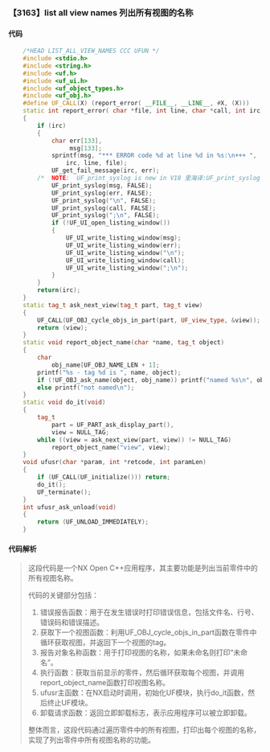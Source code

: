 ### 【3163】list all view names 列出所有视图的名称

#### 代码

```cpp
    /*HEAD LIST_ALL_VIEW_NAMES CCC UFUN */  
    #include <stdio.h>  
    #include <string.h>  
    #include <uf.h>  
    #include <uf_ui.h>  
    #include <uf_object_types.h>  
    #include <uf_obj.h>  
    #define UF_CALL(X) (report_error( __FILE__, __LINE__, #X, (X)))  
    static int report_error( char *file, int line, char *call, int irc)  
    {  
        if (irc)  
        {  
            char err[133],  
                 msg[133];  
            sprintf(msg, "*** ERROR code %d at line %d in %s:\n+++ ",  
                irc, line, file);  
            UF_get_fail_message(irc, err);  
        /*  NOTE:  UF_print_syslog is new in V18 里海译:UF_print_syslog 是 V18 版本中新增的功能。 */  
            UF_print_syslog(msg, FALSE);  
            UF_print_syslog(err, FALSE);  
            UF_print_syslog("\n", FALSE);  
            UF_print_syslog(call, FALSE);  
            UF_print_syslog(";\n", FALSE);  
            if (!UF_UI_open_listing_window())  
            {  
                UF_UI_write_listing_window(msg);  
                UF_UI_write_listing_window(err);  
                UF_UI_write_listing_window("\n");  
                UF_UI_write_listing_window(call);  
                UF_UI_write_listing_window(";\n");  
            }  
        }  
        return(irc);  
    }  
    static tag_t ask_next_view(tag_t part, tag_t view)  
    {  
        UF_CALL(UF_OBJ_cycle_objs_in_part(part, UF_view_type, &view));  
        return (view);  
    }  
    static void report_object_name(char *name, tag_t object)  
    {  
        char  
            obj_name[UF_OBJ_NAME_LEN + 1];  
        printf("%s - tag %d is ", name, object);  
        if (!UF_OBJ_ask_name(object, obj_name)) printf("named %s\n", obj_name);  
        else printf("not named\n");  
    }  
    static void do_it(void)  
    {  
        tag_t  
            part = UF_PART_ask_display_part(),  
            view = NULL_TAG;  
        while ((view = ask_next_view(part, view)) != NULL_TAG)  
            report_object_name("view", view);  
    }  
    void ufusr(char *param, int *retcode, int paramLen)  
    {  
        if (UF_CALL(UF_initialize())) return;  
        do_it();  
        UF_terminate();  
    }  
    int ufusr_ask_unload(void)  
    {  
        return (UF_UNLOAD_IMMEDIATELY);  
    }

```

#### 代码解析

> 这段代码是一个NX Open C++应用程序，其主要功能是列出当前零件中的所有视图名称。
>
> 代码的关键部分包括：
>
> 1. 错误报告函数：用于在发生错误时打印错误信息，包括文件名、行号、错误码和错误描述。
> 2. 获取下一个视图函数：利用UF_OBJ_cycle_objs_in_part函数在零件中循环获取视图，并返回下一个视图的tag。
> 3. 报告对象名称函数：用于打印视图的名称，如果未命名则打印“未命名”。
> 4. 执行函数：获取当前显示的零件，然后循环获取每个视图，并调用report_object_name函数打印视图名称。
> 5. ufusr主函数：在NX启动时调用，初始化UF模块，执行do_it函数，然后终止UF模块。
> 6. 卸载请求函数：返回立即卸载标志，表示应用程序可以被立即卸载。
>
> 整体而言，这段代码通过遍历零件中的所有视图，打印出每个视图的名称，实现了列出零件中所有视图名称的功能。
>
